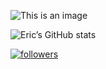 
![This is an image](https://wallpaperaccess.com/full/1170658.jpg)

![Eric’s GitHub stats](https://github-readme-stats.vercel.app/api?username=ericx1e&theme=synthwave&show_icons=true&count_private=true)

<!-- <a href="https://github.com/ericx1e/github-readme-stats"><img alt="Eric Xie's Top Languages" src="https://github-readme-stats.vercel.app/api/top-langs/?username=ericx1e&langs_count=10&layout=compact#" /></a> -->



  <a href="https://github.com/ericx1e"><img alt="followers" title="Follow me on Github" src="https://img.shields.io/github/followers/ericx1e?color=236ad3&style=for-the-badge&logo=github&label=Follow"/></a>
